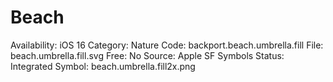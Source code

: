 # Beach

Availability: iOS 16
Category: Nature
Code: backport.beach.umbrella.fill
File: beach.umbrella.fill.svg
Free: No
Source: Apple SF Symbols
Status: Integrated
Symbol: beach.umbrella.fill2x.png